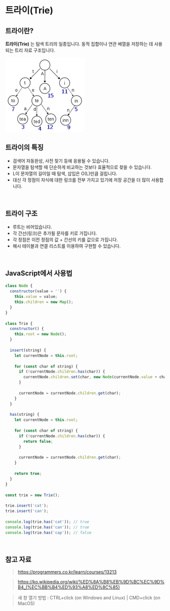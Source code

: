 # 트라이(Trie)

## 트라이란?

**트라이(Trie)** 는 탐색 트리의 일종입니다. 동적 집합이나 연관 배열을 저장하는 데 사용되는 트리 자료 구조입니다.

<img src="../images/Algorithm/trie.png" alt="트라이(Trie)" />

<br />

## 트라이의 특징

- 검색어 자동완성, 사전 찾기 등에 응용될 수 있습니다.
- 문자열을 탐색할 때 단순하게 비교하는 것보다 효율적으로 찾을 수 있습니다.
- L이 문자열의 길이일 때 탐색, 삽입은 O(L)만큼 걸립니다.
- 대신 각 정점이 자식에 대한 링크를 전부 가지고 있기에 저장 공간을 더 많이 사용합니다.

<br />

## 트라이 구조

- 루트는 비어있습니다.
- 각 간선(링크)은 추가될 문자를 키로 가집니다.
- 각 정점은 이전 정점의 값 + 간선의 키를 값으로 가집니다.
- 해시 테이블과 연결 리스트를 이용하여 구현할 수 있습니다.

<br />

## JavaScript에서 사용법

```javascript
class Node {
  constructor(value = '') {
    this.value = value;
    this.children = new Map();
  }
}

class Trie {
  constructor() {
    this.root = new Node();
  }

  insert(string) {
    let currentNode = this.root;

    for (const char of string) {
      if (!currentNode.children.has(char)) {
        currentNode.children.set(char, new Node(currentNode.value + char));
      }

      currentNode = currentNode.children.get(char);
    }
  }

  has(string) {
    let currentNode = this.root;

    for (const char of string) {
      if (!currentNode.children.has(char)) {
        return false;
      }

      currentNode = currentNode.children.get(char);
    }

    return true;
  }
}

const trie = new Trie();

trie.insert('cat');
trie.insert('can');

console.log(trie.has('cat')); // true
console.log(trie.has('can')); // true
console.log(trie.has('cap')); // false
```

<br />

## 참고 자료

> https://programmers.co.kr/learn/courses/13213

> https://ko.wikipedia.org/wiki/%ED%8A%B8%EB%9D%BC%EC%9D%B4_(%EC%BB%B4%ED%93%A8%ED%8C%85)

> 새 창 열기 방법 : CTRL+click (on Windows and Linux) | CMD+click (on MacOS)
